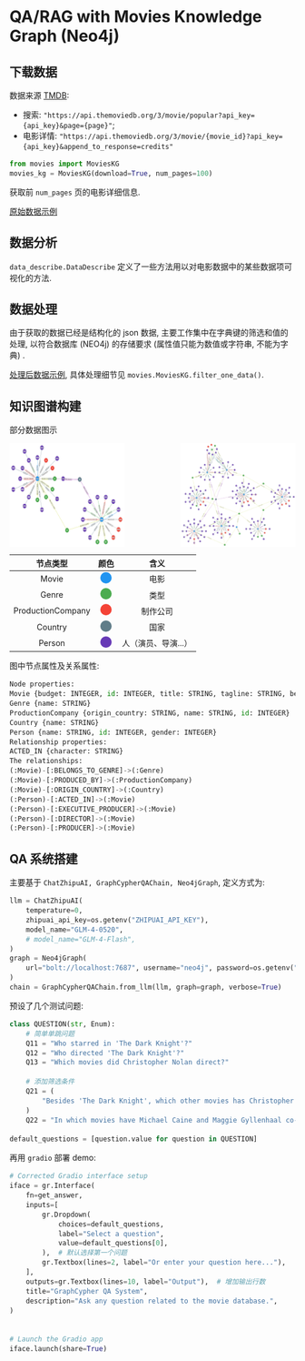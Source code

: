 # QA/RAG with Movies Knowledge Graph (Neo4j)

## 下载数据

数据来源 [TMDB](https://www.themoviedb.org/):

- 搜索: `"https://api.themoviedb.org/3/movie/popular?api_key={api_key}&page={page}"`;
- 电影详情: `"https://api.themoviedb.org/3/movie/{movie_id}?api_key={api_key}&append_to_response=credits"`

```py
from movies import MoviesKG
movies_kg = MoviesKG(download=True, num_pages=100)
```

获取前 `num_pages` 页的电影详细信息.

[原始数据示例](./assets/raw_data_eg.md)

## 数据分析

`data_describe.DataDescribe` 定义了一些方法用以对电影数据中的某些数据项可视化的方法.

## 数据处理

由于获取的数据已经是结构化的 json 数据, 主要工作集中在字典键的筛选和值的处理, 以符合数据库 (NEO4j) 的存储要求 (属性值只能为数值或字符串, 不能为字典) .

[处理后数据示例](./assets/processed_data_eg.md), 具体处理细节见 `movies.MoviesKG.filter_one_data()`.

## 知识图谱构建

部分数据图示

<div style="display: flex; justify-content: space-between;">
    <img src="assets/local_40.svg" alt="Image 1" style="width: 40%;"/>
    <img src="assets/local_200.svg" alt="Image 2" style="width: 40%;"/>
</div>
<!-- <img src="assets/local_40.svg" alt="Image 1" style="width: 50%;"/>
<img src="assets/local_200.svg" alt="Image 2" style="width: 50%;"/> -->

|     节点类型      |                             颜色                             |        含义         |
| :---------------: | :----------------------------------------------------------: | :-----------------: |
|       Movie       | <div style="background-color: #2194f0; width: 20px; height: 20px; border-radius: 50%; display: inline-block;"></div> |        电影         |
|       Genre       | <div style="background-color: #4cac50; width: 20px; height: 20px; border-radius: 50%; display: inline-block;"></div> |        类型         |
| ProductionCompany | <div style="background-color: #f44336; width: 20px; height: 20px; border-radius: 50%; display: inline-block;"></div> |      制作公司       |
|      Country      | <div style="background-color: #607d89; width: 20px; height: 20px; border-radius: 50%; display: inline-block;"></div> |        国家         |
|      Person       | <div style="background-color: #673ab6; width: 20px; height: 20px; border-radius: 50%; display: inline-block;"></div> | 人（演员、导演...） |




图中节点属性及关系属性:

```py
Node properties:
Movie {budget: INTEGER, id: INTEGER, title: STRING, tagline: STRING, belongs_to_collection: STRING, runtime: INTEGER, overview: STRING, revenue: INTEGER, release_date: STRING}
Genre {name: STRING}
ProductionCompany {origin_country: STRING, name: STRING, id: INTEGER}
Country {name: STRING}
Person {name: STRING, id: INTEGER, gender: INTEGER}
Relationship properties:
ACTED_IN {character: STRING}
The relationships:
(:Movie)-[:BELONGS_TO_GENRE]->(:Genre)
(:Movie)-[:PRODUCED_BY]->(:ProductionCompany)
(:Movie)-[:ORIGIN_COUNTRY]->(:Country)
(:Person)-[:ACTED_IN]->(:Movie)
(:Person)-[:EXECUTIVE_PRODUCER]->(:Movie)
(:Person)-[:DIRECTOR]->(:Movie)
(:Person)-[:PRODUCER]->(:Movie)
```

## QA 系统搭建

主要基于 `ChatZhipuAI, GraphCypherQAChain, Neo4jGraph`, 定义方式为:

```py
llm = ChatZhipuAI(
    temperature=0,
    zhipuai_api_key=os.getenv("ZHIPUAI_API_KEY"),
    model_name="GLM-4-0520",
    # model_name="GLM-4-Flash",
)
graph = Neo4jGraph(
    url="bolt://localhost:7687", username="neo4j", password=os.getenv("NEO4J_PASSWORD")
)
chain = GraphCypherQAChain.from_llm(llm, graph=graph, verbose=True)
```

预设了几个测试问题:

```py
class QUESTION(str, Enum):
    # 简单单跳问题
    Q11 = "Who starred in 'The Dark Knight'?"
    Q12 = "Who directed 'The Dark Knight'?"
    Q13 = "Which movies did Christopher Nolan direct?"

    # 添加筛选条件
    Q21 = (
        "Besides 'The Dark Knight', which other movies has Christopher Nolan directed?"
    )
    Q22 = "In which movies have Michael Caine and Maggie Gyllenhaal co-starred?"

default_questions = [question.value for question in QUESTION]
```

再用 `gradio` 部署 demo:

```py
# Corrected Gradio interface setup
iface = gr.Interface(
    fn=get_answer,
    inputs=[
        gr.Dropdown(
            choices=default_questions,
            label="Select a question",
            value=default_questions[0],
        ),  # 默认选择第一个问题
        gr.Textbox(lines=2, label="Or enter your question here..."),
    ],
    outputs=gr.Textbox(lines=10, label="Output"),  # 增加输出行数
    title="GraphCypher QA System",
    description="Ask any question related to the movie database.",
)


# Launch the Gradio app
iface.launch(share=True)
```
